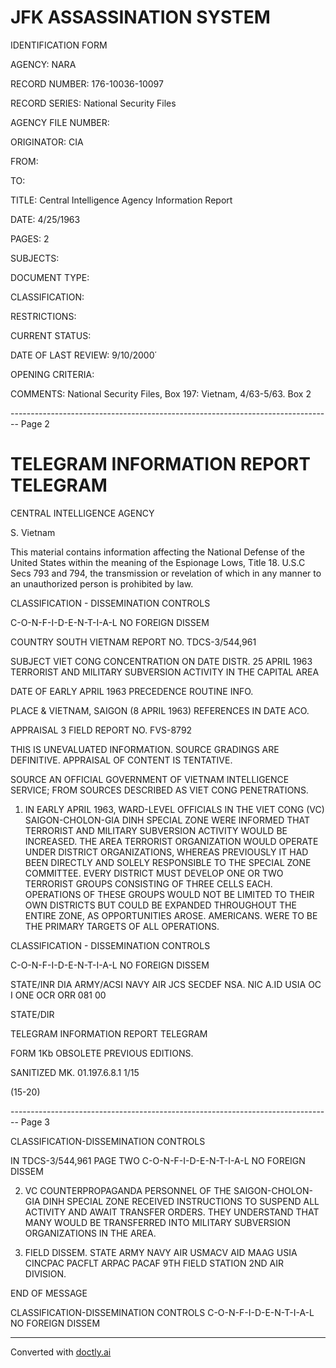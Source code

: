 # JFK ASSASSINATION SYSTEM
IDENTIFICATION FORM

AGENCY: NARA

RECORD NUMBER: 176-10036-10097

RECORD SERIES: National Security Files

AGENCY FILE NUMBER:

ORIGINATOR: CIA

FROM:

TO:

TITLE: Central Intelligence Agency Information Report

DATE: 4/25/1963

PAGES: 2

SUBJECTS:

DOCUMENT TYPE:

CLASSIFICATION:

RESTRICTIONS:

CURRENT STATUS:

DATE OF LAST REVIEW: 9/10/2000΄

OPENING CRITERIA:

COMMENTS: National Security Files, Box 197: Vietnam, 4/63-5/63. Box 2


-------------------------------------------------------------------------------- Page 2

# TELEGRAM INFORMATION REPORT TELEGRAM

CENTRAL INTELLIGENCE AGENCY

S. Vietnam

This material contains information affecting the National Defense of the United States within the meaning of the Espionage Lows, Title 18. U.S.C Secs 793 and 794, the transmission or revelation of which in any manner to an unauthorized person is prohibited by law.

CLASSIFICATION - DISSEMINATION CONTROLS

C-O-N-F-I-D-E-N-T-I-A-L NO FOREIGN DISSEM

COUNTRY SOUTH VIETNAM REPORT NO. TDCS-3/544,961

SUBJECT VIET CONG CONCENTRATION ON DATE DISTR. 25 APRIL 1963
TERRORIST AND MILITARY
SUBVERSION ACTIVITY IN THE
CAPITAL AREA

DATE OF EARLY APRIL 1963 PRECEDENCE ROUTINE
INFO.

PLACE & VIETNAM, SAIGON (8 APRIL 1963) REFERENCES IN
DATE ACO.

APPRAISAL 3 FIELD REPORT NO. FVS-8792

THIS IS UNEVALUATED INFORMATION. SOURCE GRADINGS ARE DEFINITIVE. APPRAISAL OF CONTENT IS TENTATIVE.

SOURCE AN OFFICIAL GOVERNMENT OF VIETNAM INTELLIGENCE SERVICE; FROM SOURCES DESCRIBED AS VIET CONG PENETRATIONS.

1. IN EARLY APRIL 1963, WARD-LEVEL OFFICIALS IN THE VIET CONG (VC) SAIGON-CHOLON-GIA DINH SPECIAL ZONE WERE INFORMED THAT TERRORIST AND MILITARY SUBVERSION ACTIVITY WOULD BE INCREASED. THE AREA TERRORIST ORGANIZATION WOULD OPERATE UNDER DISTRICT ORGANIZATIONS, WHEREAS PREVIOUSLY IT HAD BEEN DIRECTLY AND SOLELY RESPONSIBLE TO THE SPECIAL ZONE COMMITTEE. EVERY DISTRICT MUST DEVELOP ONE OR TWO TERRORIST GROUPS CONSISTING OF THREE CELLS EACH. OPERATIONS OF THESE GROUPS WOULD NOT BE LIMITED TO THEIR OWN DISTRICTS BUT COULD BE EXPANDED THROUGHOUT THE ENTIRE ZONE, AS OPPORTUNITIES AROSE. AMERICANS. WERE TO BE THE PRIMARY TARGETS OF ALL OPERATIONS.

CLASSIFICATION - DISSEMINATION CONTROLS

C-O-N-F-I-D-E-N-T-I-A-L NO FOREIGN DISSEM

STATE/INR DIA ARMY/ACSI NAVY AIR JCS SECDEF NSA. NIC A.ID USIA OC I ONE OCR ORR 081 00

STATE/DIR

TELEGRAM INFORMATION REPORT TELEGRAM

FORM 1Kb OBSOLETE PREVIOUS EDITIONS.

SANITIZED MK. 01.197.6.8.1 1/15

(15-20)


-------------------------------------------------------------------------------- Page 3

CLASSIFICATION-DISSEMINATION CONTROLS

IN
TDCS-3/544,961
PAGE TWO
C-O-N-F-I-D-E-N-T-I-A-L NO FOREIGN DISSEM

2. VC COUNTERPROPAGANDA PERSONNEL OF THE SAIGON-CHOLON-GIA DINH
   SPECIAL ZONE RECEIVED INSTRUCTIONS TO SUSPEND ALL ACTIVITY AND AWAIT
   TRANSFER ORDERS. THEY UNDERSTAND THAT MANY WOULD BE TRANSFERRED INTO
   MILITARY SUBVERSION ORGANIZATIONS IN THE AREA.

3. FIELD DISSEM. STATE ARMY NAVY AIR USMACV AID MAAG
   USIA CINCPAC PACFLT ARPAC PACAF 9TH FIELD STATION 2ND AIR
   DIVISION.

END OF MESSAGE

CLASSIFICATION-DISSEMINATION CONTROLS
C-O-N-F-I-D-E-N-T-I-A-L NO FOREIGN DISSEM


---
Converted with [doctly.ai](https://doctly.ai)